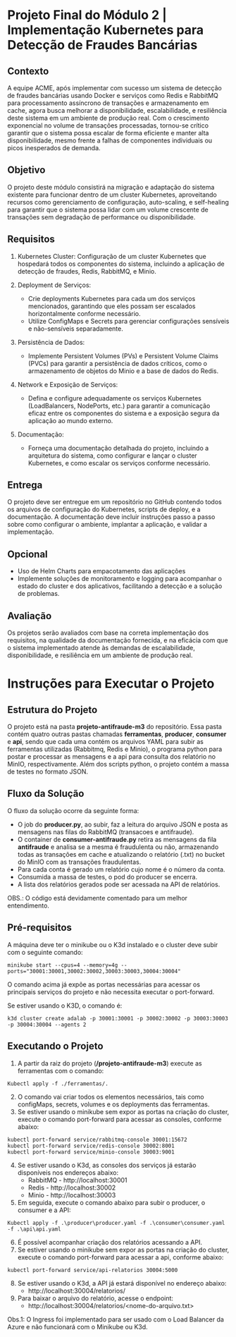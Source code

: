 # Projeto Final do Módulo 2 | Implementação Kubernetes para Detecção de Fraudes Bancárias
## Contexto

A equipe ACME, após implementar com sucesso um sistema de detecção de fraudes bancárias usando Docker e serviços como Redis e RabbitMQ para processamento assíncrono de transações e armazenamento em cache, agora busca melhorar a disponibilidade, escalabilidade, e resiliência deste sistema em um ambiente de produção real. Com o crescimento exponencial no volume de transações processadas, tornou-se crítico garantir que o sistema possa escalar de forma eficiente e manter alta disponibilidade, mesmo frente a falhas de componentes individuais ou picos inesperados de demanda.

## Objetivo

O projeto deste módulo consistirá na migração e adaptação do sistema existente para funcionar dentro de um cluster Kubernetes, aproveitando recursos como gerenciamento de configuração, auto-scaling, e self-healing para garantir que o sistema possa lidar com um volume crescente de transações sem degradação de performance ou disponibilidade.

## Requisitos

1. Kubernetes Cluster: Configuração de um cluster Kubernetes que hospedará todos os componentes do sistema, incluindo a aplicação de detecção de fraudes, Redis, RabbitMQ, e Minio.

2. Deployment de Serviços:
    - Crie deployments Kubernetes para cada um dos serviços mencionados, garantindo que eles possam ser escalados horizontalmente conforme necessário.
    - Utilize ConfigMaps e Secrets para gerenciar configurações sensíveis e não-sensíveis separadamente.
3. Persistência de Dados:
    - Implemente Persistent Volumes (PVs) e Persistent Volume Claims (PVCs) para garantir a persistência de dados críticos, como o armazenamento de objetos do Minio e a base de dados do Redis.
4. Network e Exposição de Serviços:
    - Defina e configure adequadamente os serviços Kubernetes (LoadBalancers, NodePorts, etc.) para garantir a comunicação eficaz entre os componentes do sistema e a exposição segura da aplicação ao mundo externo.
5. Documentação:
    - Forneça uma documentação detalhada do projeto, incluindo a arquitetura do sistema, como configurar e lançar o cluster Kubernetes, e como escalar os serviços conforme necessário.

## Entrega
O projeto deve ser entregue em um repositório no GitHub contendo todos os arquivos de configuração do Kubernetes, scripts de deploy, e a documentação. A documentação deve incluir instruções passo a passo sobre como configurar o ambiente, implantar a aplicação, e validar a implementação.

## Opcional
- Uso de Helm Charts para empacotamento das aplicações
- Implemente soluções de monitoramento e logging para acompanhar o estado do cluster e dos aplicativos, facilitando a detecção e a solução de problemas.

## Avaliação
Os projetos serão avaliados com base na correta implementação dos requisitos, na qualidade da documentação fornecida, e na eficácia com que o sistema implementado atende às demandas de escalabilidade, disponibilidade, e resiliência em um ambiente de produção real.

# Instruções para Executar o Projeto

## Estrutura do Projeto
O projeto está na pasta <b>projeto-antifraude-m3</b> do repositório.
Essa pasta contém quatro outras pastas chamadas <b>ferramentas</b>, <b>producer</b>, <b>consumer</b> e <b>api</b>, sendo que cada uma contém os arquivos YAML para subir as ferramentas utilizadas (Rabbitmq, Redis e Minio), o programa python para postar e processar as mensagens e a api para consulta dos relatório no MinIO, respectivamente.
Além dos scripts python, o projeto contém a massa de testes no formato JSON.

## Fluxo da Solução
O fluxo da solução ocorre da seguinte forma:
 - O job do <b>producer.py</b>, ao subir, faz a leitura do arquivo JSON e posta as mensagens nas filas do RabbitMQ (transacoes e antifraude).
 - O container de <b>consumer-antifraude.py</b> retira as mensagens da fila <b>antifraude</b> e analisa se a mesma é fraudulenta ou não, armazenando todas as transações em cache e atualizando o relatório (.txt) no bucket do MinIO com as transações fraudulentas.
 - Para cada conta é gerado um relatório cujo nome é o número da conta.
 - Consumida a massa de testes, o pod do producer se encerra.
 - A lista dos relatórios gerados pode ser acessada na API de relatórios.

OBS.: O código está devidamente comentado para um melhor entendimento.

## Pré-requisitos
A máquina deve ter o minikube ou o K3d instalado e o cluster deve subir com o seguinte comando:
```
minikube start --cpus=4 --memory=4g --ports="30001:30001,30002:30002,30003:30003,30004:30004"
```
O comando acima já expõe as portas necessárias para acessar os principais serviços do projeto e não necessita executar o port-forward.

Se estiver usando o K3D, o comando é:
```
k3d cluster create adalab -p 30001:30001 -p 30002:30002 -p 30003:30003 -p 30004:30004 --agents 2
```

## Executando o Projeto
1. A partir da raiz do projeto (<b>/projeto-antifraude-m3</b>) execute as ferramentas com o comando:
```
Kubectl apply -f ./ferramentas/.
```
2. O comando vai criar todos os elementos necessários, tais como configMaps, secrets, volumes e os deployments das ferramentas.
3. Se estiver usando o minikube sem expor as portas na criação do cluster, execute o comando port-forward para acessar as consoles, conforme abaixo:
```
kubectl port-forward service/rabbitmq-console 30001:15672
kubectl port-forward service/redis-console 30002:8001
kubectl port-forward service/minio-console 30003:9001
```
4. Se estiver usando o K3d, as consoles dos serviços já estarão disponíveis nos endereços abaixo:
    - RabbitMQ - http://localhost:30001
    - Redis - http://localhost:30002
    - Minio - http://localhost:30003
5. Em seguida, execute o comando abaixo para subir o producer, o consumer e a API:
```
Kubectl apply -f .\producer\producer.yaml -f .\consumer\consumer.yaml -f .\api\api.yaml
```
6. É possível acompanhar criação dos relatórios acessando a API.
7. Se estiver usando o minikube sem expor as portas na criação do cluster, execute o comando port-forward para acessar a api, conforme abaixo:
```
kubectl port-forward service/api-relatorios 30004:5000
```
8. Se estiver usando o K3d, a API já estará disponível no endereço abaixo:
    - http://localhost:30004/relatorios/
9. Para baixar o arquivo do relatório, acesse o endpoint:
    - http://localhost:30004/relatorios/<nome-do-arquivo.txt>

Obs.1: O Ingress foi implementado para ser usado com o Load Balancer da Azure e não funcionará com o Minikube ou K3d.